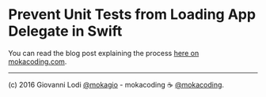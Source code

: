 # Prevent Unit Tests from Loading App Delegate in Swift

You can read the blog post explaining the process [here on mokacoding.com](http://www.mokacoding.com/blog/prevent-unit-tests-from-loading-app-delegate-in-swift).

---

(c) 2016 Giovanni Lodi [@mokagio](https://twitter.com/mokagio) - mokacoding ☕️ [@mokacoding](https://twitter.com/mokacoding).
